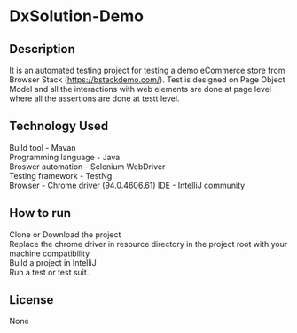 # DxSolution-Demo

## Description 
  It is an automated testing project for testing a demo eCommerce store from Browser Stack (https://bstackdemo.com/). Test is designed on Page Object Model and all the interactions with web elements are done at page level where all the assertions are done at testt level. 

## Technology Used
  Build tool - Mavan<br/>
  Programming language - Java<br/>
  Broswer automation - Selenium WebDriver<br/> 
  Testing framework  - TestNg<br/>
  Browser - Chrome driver (94.0.4606.61)
  IDE - IntelliJ community
  
## How to run
  Clone or Download the project<br/>
  Replace the chrome driver in resource directory in the project root with your machine compatibility <br>
  Build a project in IntelliJ <br>
  Run a test or test suit.
   
## License
  None
